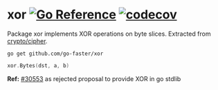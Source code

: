 # xor [![Go Reference](https://img.shields.io/badge/go-pkg-00ADD8)](https://pkg.go.dev/github.com/go-faster/xor#section-documentation) [![codecov](https://img.shields.io/codecov/c/github/go-faster/xor?label=cover)](https://codecov.io/gh/go-faster/xor)


Package xor implements XOR operations on byte slices.
Extracted from [crypto/cipher](https://golang.org/src/crypto/cipher/xor_generic.go).
```console
go get github.com/go-faster/xor
```
```go
xor.Bytes(dst, a, b)
```
**Ref:** [#30553](https://github.com/golang/go/issues/30553) as rejected proposal to provide XOR in go stdlib

